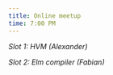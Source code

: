 ```yaml
---
title: Online meetup
time: 7:00 PM
---
```

*Slot 1: HVM (Alexander)*

*Slot 2: Elm compiler (Fabian)*
